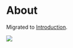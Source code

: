 # About

Migrated to [Introduction](./docs/v6/doc/introduction).

![](https://ossrs.net/gif/v1/sls.gif?site=ossrs.io&path=/lts/pages/about-en)

